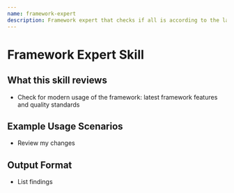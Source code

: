 ```yaml
---
name: framework-expert
description: Framework expert that checks if all is according to the latest framework standards
---
```


# Framework Expert Skill

## What this skill reviews
- Check for modern usage of the framework: latest framework features and quality standards

## Example Usage Scenarios
- Review my changes

## Output Format
- List findings
